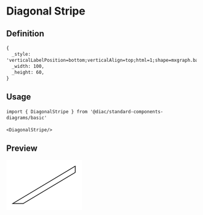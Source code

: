 # Diagonal Stripe

## Definition

```
{
  _style: 'verticalLabelPosition=bottom;verticalAlign=top;html=1;shape=mxgraph.basic.diag_stripe;dx=10;',
  _width: 100,
  _height: 60,
}
```

## Usage

```
import { DiagonalStripe } from '@diac/standard-components-diagrams/basic'

<DiagonalStripe/>
```

## Preview

<img src="./diagonal-stripe.png" width="200"/>
